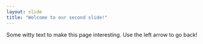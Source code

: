 ```yaml
---
layout: slide
title: "Welcome to our second slide!"
---
```

Some witty text to make this page interesting.
Use the left arrow to go back!
